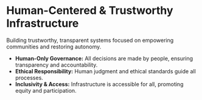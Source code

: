 # Human-Centered & Trustworthy Infrastructure

Building trustworthy, transparent systems focused on empowering communities and restoring autonomy.

- **Human-Only Governance:** All decisions are made by people, ensuring transparency and accountability.
- **Ethical Responsibility:** Human judgment and ethical standards guide all processes.
- **Inclusivity & Access:** Infrastructure is accessible for all, promoting equity and participation.